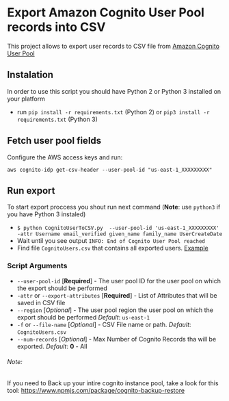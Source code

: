 #  Export Amazon Cognito User Pool records into CSV

This project allows to export user records to CSV file from [Amazon Cognito User Pool](https://docs.aws.amazon.com/cognito/latest/developerguide/cognito-user-identity-pools.html)

## Instalation

In order to use this script you should have Python 2 or Python 3 installed on your platform
- run `pip install -r requirements.txt` (Python 2) or `pip3 install -r requirements.txt` (Python 3)

## Fetch user pool fields
Configure the AWS access keys and run:

``` shell
aws cognito-idp get-csv-header --user-pool-id "us-east-1_XXXXXXXXX"
```

## Run export

To start export proccess you shout run next command (__Note__: use `python3` if you have Python 3 instaled)
- `$ python CognitoUserToCSV.py  --user-pool-id 'us-east-1_XXXXXXXXX' -attr Username email_verified given_name family_name UserCreateDate`
- Wait until you see output `INFO: End of Cognito User Pool reached`
- Find file `CognitoUsers.csv` that contains all exported users. [Example](https://github.com/hawkerfun/cognito-csv-exporter/blob/master/CognitoUsers.csv) 

### Script Arguments

- `--user-pool-id` [__Required__] - The user pool ID for the user pool on which the export should be performed
- `-attr` or `--export-attributes` [__Required__] - List of Attributes that will be saved in CSV file
- `--region` [_Optional_] - The user pool region the user pool on which the export should be performed _Default_: `us-east-1`
- `-f` or `--file-name` [_Optional_] - CSV File name or path. _Default_: `CognitoUsers.csv`
- `--num-records` [_Optional_] - Max Number of Cognito Records tha will be exported. _Default_: __0__ - All

###### Note:

If you need to Back up your intire cognito instance pool, take a look for this tool: https://www.npmjs.com/package/cognito-backup-restore
